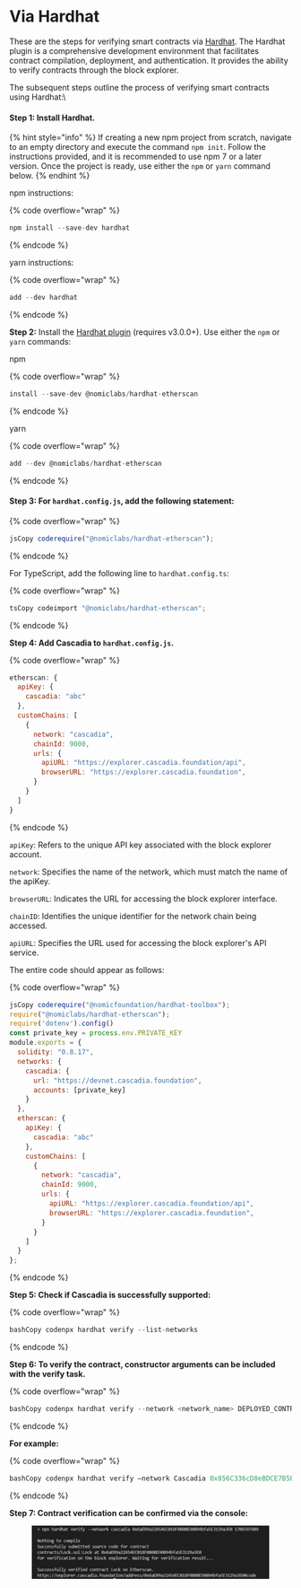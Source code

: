 # Via Hardhat

These are the steps for verifying smart contracts via [Hardhat](https://hardhat.org/). The Hardhat plugin is a comprehensive development environment that facilitates contract compilation, deployment, and authentication. It provides the ability to verify contracts through the block explorer.&#x20;

The subsequent steps outline the process of verifying smart contracts using Hardhat:\


#### **Step 1: Install Hardhat.**

{% hint style="info" %}
If creating a new npm project from scratch, navigate to an empty directory and execute the command `npm init`. Follow the instructions provided, and it is recommended to use npm 7 or a later version. Once the project is ready, use either the `npm` or `yarn` command below.
{% endhint %}

npm instructions:

{% code overflow="wrap" %}
```javascript
npm install --save-dev hardhat
```
{% endcode %}

yarn instructions:

{% code overflow="wrap" %}
```javascript
add --dev hardhat
```
{% endcode %}



**Step 2:** Install the [Hardhat plugin](https://hardhat.org/hardhat-runner/plugins/nomiclabs-hardhat-etherscan) (requires v3.0.0+). Use either the `npm` or `yarn` commands:&#x20;

npm

{% code overflow="wrap" %}
```javascript
install --save-dev @nomiclabs/hardhat-etherscan
```
{% endcode %}

yarn

{% code overflow="wrap" %}
```javascript
add --dev @nomiclabs/hardhat-etherscan
```
{% endcode %}



#### **Step 3: For `hardhat.config.js`, add the following statement:**

{% code overflow="wrap" %}
```js
jsCopy coderequire("@nomiclabs/hardhat-etherscan");
```
{% endcode %}

For TypeScript, add the following line to `hardhat.config.ts`:

{% code overflow="wrap" %}
```javascript
tsCopy codeimport "@nomiclabs/hardhat-etherscan";
```
{% endcode %}



**Step 4: Add Cascadia to `hardhat.config.js`.**

{% code overflow="wrap" %}
```js
etherscan: {
  apiKey: {
    cascadia: "abc"
  },
  customChains: [
    {
      network: "cascadia",
      chainId: 9000,
      urls: {
        apiURL: "https://explorer.cascadia.foundation/api",
        browserURL: "https://explorer.cascadia.foundation",
      }
    }
  ]
}

```
{% endcode %}

`apiKey`: Refers to the unique API key associated with the block explorer account.

`network`: Specifies the name of the network, which must match the name of the apiKey.

`browserURL`: Indicates the URL for accessing the block explorer interface.

`chainID`: Identifies the unique identifier for the network chain being accessed.

`apiURL`: Specifies the URL used for accessing the block explorer's API service.

The entire code should appear as follows:

{% code overflow="wrap" %}
```js
jsCopy coderequire("@nomicfoundation/hardhat-toolbox");
require("@nomiclabs/hardhat-etherscan");
require('dotenv').config()
const private_key = process.env.PRIVATE_KEY
module.exports = {
  solidity: "0.8.17",
  networks: {
    cascadia: {
      url: "https://devnet.cascadia.foundation",
      accounts: [private_key]
    }
  },
  etherscan: {
    apiKey: {
      cascadia: "abc"
    },
    customChains: [
      {
        network: "cascadia",
        chainId: 9000,
        urls: {
          apiURL: "https://explorer.cascadia.foundation/api",
          browserURL: "https://explorer.cascadia.foundation",
        }
      }
    ]
  }
};
```
{% endcode %}



**Step 5: Check if Cascadia is successfully supported:**

{% code overflow="wrap" %}
```javascript
bashCopy codenpx hardhat verify --list-networks
```
{% endcode %}



**Step 6: To verify the contract, constructor arguments can be included with the verify task.**

{% code overflow="wrap" %}
```javascript
bashCopy codenpx hardhat verify --network <network_name> DEPLOYED_CONTRACT_ADDRESS “Constructor argument 1”
```
{% endcode %}

**For example:**

{% code overflow="wrap" %}
```javascript
bashCopy codenpx hardhat verify –network Cascadia 0x856C336cD8eBDCE7B5Bb3F2DEB1bf3160B176880 31536000
```
{% endcode %}



**Step 7: Contract verification can be confirmed via the console:**

<figure><img src="../../.gitbook/assets/image (13).png" alt=""><figcaption></figcaption></figure>
